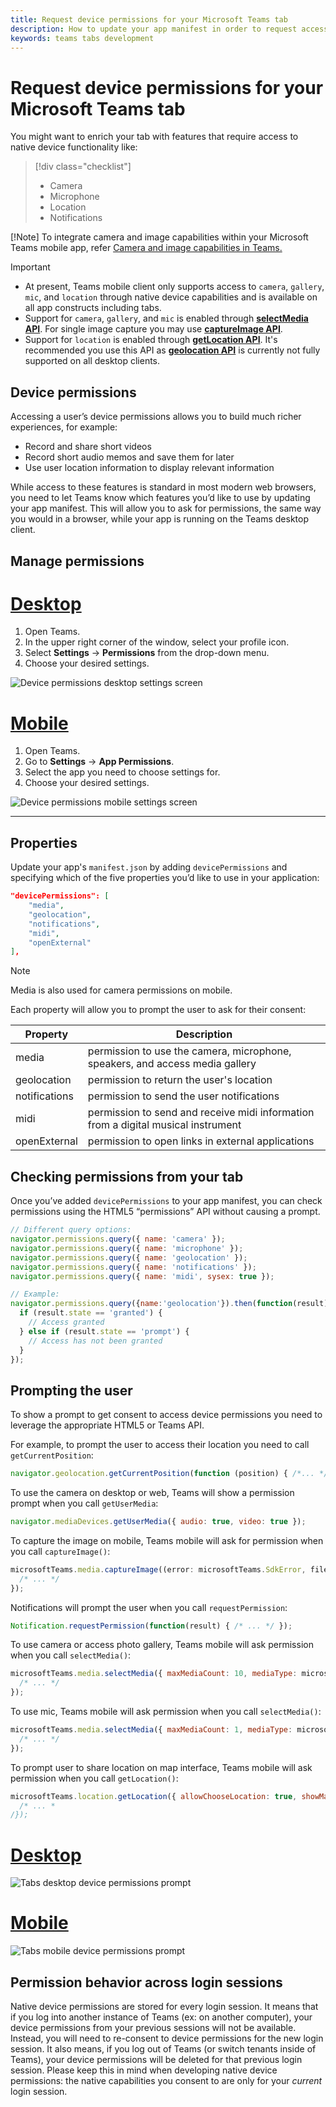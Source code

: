 ```yaml
---
title: Request device permissions for your Microsoft Teams tab
description: How to update your app manifest in order to request access to native features that usually require user consent
keywords: teams tabs development
---
```


# Request device permissions for your Microsoft Teams tab

You might want to enrich your tab with features that require access to native device functionality like:

> [!div class="checklist"]
>
> * Camera
> * Microphone
> * Location
> * Notifications

[!Note] To integrate camera and image capabilities within your Microsoft Teams mobile app, refer [Camera and image capabilities in Teams.](../mobile-camera-image-permissions.md&preserve-view=true)

> [!IMPORTANT]
>
> * At present, Teams mobile client only supports access to `camera`, `gallery`, `mic`, and `location` through native device capabilities and is available on all app constructs including tabs. </br>
> * Support for `camera`, `gallery`, and `mic` is enabled through [**selectMedia API**](/javascript/api/@microsoft/teams-js/media?view=msteams-client-js-latest#selectMedia_MediaInputs___error__SdkError__attachments__Media_______void_&preserve-view=true). For single image capture you may use [**captureImage API**](/javascript/api/@microsoft/teams-js/microsoftteams?view=msteams-client-js-latest#captureimage--error--sdkerror--files--file-------void-&preserve-view=true).
> * Support for `location` is enabled through [**getLocation API**](/javascript/api/@microsoft/teams-js/location?view=msteams-client-js-latest#getLocation_LocationProps___error__SdkError__location__Location_____void_&preserve-view=true). It's recommended you use this API as [**geolocation API**](../../resources/schema/manifest-schema.md#devicepermissions) is currently not fully supported on all desktop clients.

## Device permissions

Accessing a user’s device permissions allows you to build much richer experiences, for example:

* Record and share short videos
* Record short audio memos and save them for later
* Use user location information to display relevant information

While access to these features is standard in most modern web browsers, you need to let Teams know which features you’d like to use by updating your app manifest. This will allow you to ask for permissions, the same way you would in a browser, while your app is running on the Teams desktop client.

## Manage permissions

# [Desktop](#tab/desktop)

1. Open Teams.
1. In the upper right corner of the window, select your profile icon.
1. Select **Settings** -> **Permissions** from the drop-down menu.
1. Choose your desired settings.

![Device permissions desktop settings screen](../../assets/images/tabs/device-permissions.png)

# [Mobile](#tab/mobile)

1. Open Teams.
1. Go to **Settings** -> **App Permissions**.
1. Select the app you need to choose settings for.
1. Choose your desired settings.

![Device permissions mobile settings screen](../../assets/images/tabs/MobilePermissions.png)

---

## Properties

Update your app's `manifest.json` by adding `devicePermissions` and specifying which of the five properties you’d like to use in your application:

``` json
"devicePermissions": [
    "media",
    "geolocation",
    "notifications",
    "midi",
    "openExternal"
],
```
> [!Note]
>
> Media is also used for camera permissions on mobile.

Each property will allow you to prompt the user to ask for their consent:

| Property      | Description   |
| --- | --- |
| media         | permission to use the camera, microphone, speakers, and access media gallery |
| geolocation   | permission to return the user's location      |
| notifications | permission to send the user notifications      |
| midi          | permission to send and receive midi information from a digital musical instrument   |
| openExternal  | permission to open links in external applications  |

## Checking permissions from your tab

Once you’ve added `devicePermissions` to your app manifest, you can check permissions using the HTML5 “permissions” API without causing a prompt.

``` Javascript
// Different query options:
navigator.permissions.query({ name: 'camera' });
navigator.permissions.query({ name: 'microphone' });
navigator.permissions.query({ name: 'geolocation' });
navigator.permissions.query({ name: 'notifications' });
navigator.permissions.query({ name: 'midi', sysex: true });

// Example:
navigator.permissions.query({name:'geolocation'}).then(function(result) {
  if (result.state == 'granted') {
    // Access granted
  } else if (result.state == 'prompt') {
    // Access has not been granted
  }
});
```

## Prompting the user

To show a prompt to get consent to access device permissions you need to leverage the appropriate HTML5 or Teams API. 

For example, to prompt the user to access their location you need to call `getCurrentPosition`:

```Javascript
navigator.geolocation.getCurrentPosition(function (position) { /*... */ });
```

To use the camera on desktop or web, Teams will show a permission prompt when you call `getUserMedia`:

```Javascript
navigator.mediaDevices.getUserMedia({ audio: true, video: true });
```

To capture the image on mobile, Teams mobile will ask for permission when you call `captureImage()`:

```Javascript
microsoftTeams.media.captureImage((error: microsoftTeams.SdkError, files: microsoftTeams.media.File[]) => {
  /* ... */
});
```

Notifications will prompt the user when you call `requestPermission`:

```Javascript
Notification.requestPermission(function(result) { /* ... */ });
```

To use camera or access photo gallery, Teams mobile will ask permission when you call `selectMedia()`:

```JavaScript
microsoftTeams.media.selectMedia({ maxMediaCount: 10, mediaType: microsoftTeams.media.MediaType.Image }, (error: microsoftTeams.SdkError, attachments: microsoftTeams.media.Media[]) => {
  /* ... */
});
```

To use mic, Teams mobile will ask permission when you call `selectMedia()`:

```JavaScript 
microsoftTeams.media.selectMedia({ maxMediaCount: 1, mediaType: microsoftTeams.media.MediaType.Audio }, (error: microsoftTeams.SdkError, attachments: microsoftTeams.media.Media[]) => {
  /* ... */
});
```

To prompt user to share location on map interface, Teams mobile will ask permission when you call `getLocation()`:

```JavaScript 
microsoftTeams.location.getLocation({ allowChooseLocation: true, showMap: true }, (error: microsoftTeams.SdkError, location: microsoftTeams.location.Location) => {
  /* ... *
/});
```

# [Desktop](#tab/desktop)

![Tabs desktop device permissions prompt](~/assets/images/tabs/device-permissions-prompt.png)

# [Mobile](#tab/mobile)

![Tabs mobile device permissions prompt](../../assets/images/tabs/MobileLocationPermission.png)


## Permission behavior across login sessions

Native device permissions are stored for every login session. It means that if you log into another instance of Teams (ex: on another computer), your device permissions from your previous sessions will not be available. Instead, you will need to re-consent to device permissions for the new login session. It also means, if you log out of Teams (or switch tenants inside of Teams), your device permissions will be deleted for that previous login session. Please keep this in mind when developing native device permissions: the native capabilities you consent to are only for your _current_ login session.
